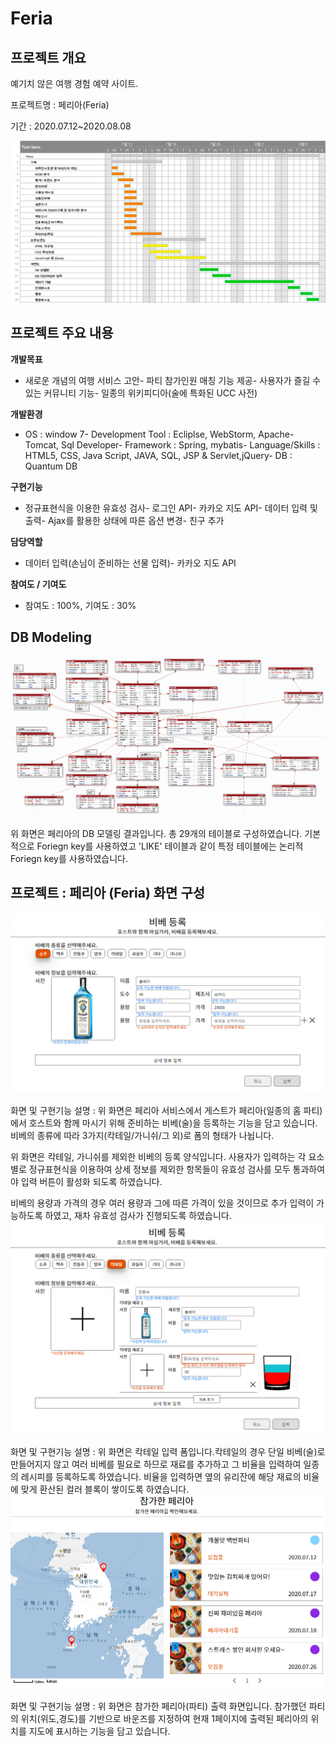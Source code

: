 # Feria
## 프로젝트 개요
예기치 않은 여행 경험 예약 사이트.


프로젝트명 : 페리아(Feria) 

기간 : 2020.07.12~2020.08.08

![](images/plan.png)

## 프로젝트 주요 내용 

 **개발목표**
- 새로운 개념의 여행 서비스 고안- 파티 참가인원 매칭 기능 제공- 사용자가 즐길 수 있는 커뮤니티 기능- 일종의 위키피디아(술에 특화된 UCC 사전)

**개발환경**
- OS : window 7- Development Tool : Ecliplse, WebStorm, Apache-Tomcat, Sql Developer- Framework : Spring, mybatis- Language/Skills : HTML5, CSS, Java Script, JAVA, SQL, JSP &amp; Servlet,jQuery- DB : Quantum DB

**구현기능**
- 정규표현식을 이용한 유효성 검사- 로그인 API- 카카오 지도 API- 데이터 입력 및 출력- Ajax를 활용한 상태에 따른 옵션 변경- 친구 추가

**담당역할**
- 데이터 입력(손님이 준비하는 선물 입력)- 카카오 지도 API

**참여도 / 기여도**
- 참여도 : 100%, 기여도 : 30% 


## DB Modeling

![](images/image8.png)
 
 위 화면은 페리아의 DB 모델링 결과입니다. 총 29개의 테이블로 구성하였습니다. 기본적으로 Foriegn key를 사용하였고 'LIKE' 테이블과 같이 특정 테이블에는 논리적 Foriegn key를 사용하였습니다. 
 
## **프로젝트**  **:**  **페리아** **(Feria)** 화면 구성

 ![](images/image1.png) 


 화면 및 구현기능 설명 : 위 화면은 페리아 서비스에서 게스트가 페리아(일종의 홈 파티)에서 호스트와 함께 마시기 위해 준비하는 비베(술)을 등록하는 기능을 담고 있습니다.  비베의 종류에 따라 3가지(칵테일/가니쉬/그 외)로 폼의 형태가 나뉩니다. 

위 화면은 칵테일, 가니쉬를 제외한 비베의 등록 양식입니다. 사용자가 입력하는 각 요소 별로 정규표현식을 이용하여 상세 정보를 제외한 항목들이 유효성 검사를 모두 통과하여야 입력 버튼이 활성화 되도록 하였습니다.

비베의 용량과 가격의 경우 여러 용량과 그에 따른 가격이 있을 것이므로 추가 입력이 가능하도록 하였고, 재차 유효성 검사가 진행되도록 하였습니다. 
 ![](images/image4.png) 

 
 화면 및 구현기능 설명 : 위 화면은 칵테일 입력 폼입니다.칵테일의 경우 단일 비베(술)로 만들어지지 않고 여러 비베를 필요로 하므로 재료를 추가하고 그 비율을 입력하여 일종의 레시피를 등록하도록 하였습니다. 비율을 입력하면 옆의 유리잔에 해당 재료의 비율에 맞게 환산된 컬러 블록이 쌓이도록 하였습니다. 
 ![](images/image6.png) 

 화면 및 구현기능 설명 : 위 화면은 참가한 페리아(파티) 출력 화면입니다. 참가했던 파티의 위치(위도,경도)를 기반으로 바운즈를 지정하여 현재 1페이지에 출력된 페리아의 위치를 지도에 표시하는 기능을 담고 있습니다. 
 
